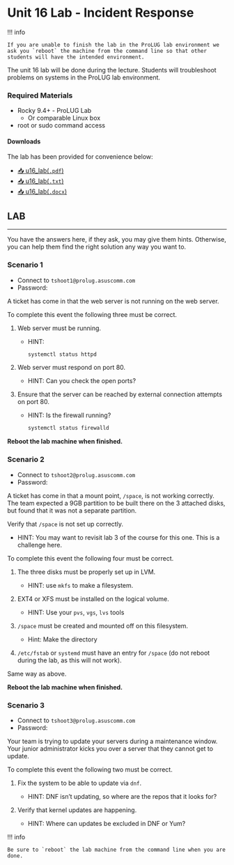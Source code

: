 # Unit 16 Lab - Incident Response

!!! info

    If you are unable to finish the lab in the ProLUG lab environment we ask you `reboot` the machine from the command line so that other students will have the intended environment.

The unit 16 lab will be done during the lecture. Students will troubleshoot problems
on systems in the ProLUG lab environment.


### Required Materials

- Rocky 9.4+ - ProLUG Lab
  - Or comparable Linux box
- root or sudo command access

#### Downloads

The lab has been provided for convenience below:

- <a href="../../assets/lac/downloads/u16/u16_lab.pdf" target="_blank" download>📥 u16_lab(`.pdf`)</a>
- <a href="../../assets/lac/downloads/u16/u16_lab.txt" target="_blank" download>📥 u16_lab(`.txt`)</a>
- <a href="../../assets/lac/downloads/u16/u16_lab.docx" target="_blank" download>📥 u16_lab(`.docx`)</a>

## LAB

---

You have the answers here, if they ask, you may give them hints. Otherwise, you can help them find the
right solution any way you want to.

### Scenario 1

- Connect to `tshoot1@prolug.asuscomm.com`
- Password:

A ticket has come in that the web server is not running on the web server.

To complete this event the following three must be correct.

1. Web server must be running.

   - HINT:
     ```bash
     systemctl status httpd
     ```

<!-- - Answer: -->
<!--   ```bash -->
<!--   systemctl enable --now httpd # or some variation of that must have been run -->
<!--   ``` -->

2. Web server must respond on port 80.

   - HINT: Can you check the open ports?

<!-- - Answer: -->
<!--   ```bash -->
<!--   ss -ntulp  # Will show port 80 -->
<!--   ``` -->
<!-- The server is currently set on `8087` and needs to be fixed in `/etc/httpd/conf/http.conf`. -->
<!-- The "Listen 8087" line must be changed to "Listen 80" and the service restarted `systemctl restart httpd`. -->

3. Ensure that the server can be reached by external connection attempts on port 80.

   - HINT: Is the firewall running?
     ```bash
     systemctl status firewalld
     ```

<!-- - Answer: Easiest is to turn off the firewall. -->
<!--   ```bash -->
<!--   systemctl stop firewalld. -->
<!--   ``` -->
<!--   - If they want to open the port, they can do that too. -->

<div class="warning">
<b>Reboot the lab machine when finished.</b>
</div>

### Scenario 2

- Connect to `tshoot2@prolug.asuscomm.com`
- Password:

A ticket has come in that a mount point, `/space`, is not working correctly. The team expected a
9GB partition to be built there on the 3 attached disks, but found that it was not a separate
partition.

Verify that `/space` is not set up correctly.

- HINT: You may want to revisit lab 3 of the course for this one. This is a challenge here.

To complete this event the following four must be correct.

1. The three disks must be properly set up in LVM.

   - HINT: use `mkfs` to make a filesystem.

<!-- - Answer: -->
<!--   - First identify all disks: `fdisk -l | grep -i xvd`. Then `pvcreate /dev/xvd<whatever>`. -->
<!--   - Then `vgcreate space /dev/xvd<disk1> /dev/xvd<disk2> /dev/xvd<disk3>`. -->
<!--   - Then `lvcreate -n space -l +100%FREE space_vg` -->

2. EXT4 or XFS must be installed on the logical volume.

   - HINT: Use your `pvs`, `vgs`, `lvs` tools

<!-- - Answer: -->
<!--   ```bash -->
<!--   mkfs.ext4 /dev/mapper/<name of logical volume> -->
<!--   ``` -->

3. `/space` must be created and mounted off on this filesystem.

   - Hint: Make the directory

<!-- - Answer: -->
<!--   ```bash -->
<!--   mkdir /space -->
<!--   vi /etc/fstab -->
<!--   ``` -->
<!--   Add an entry like this: -->
<!--   ```plaintxt -->
<!--   /dev/mapper/<name of logical volume> /space <NFS or XFS> defaults 1 2 -->
<!--   ``` -->

4. `/etc/fstab` or `systemd` must have an entry for `/space` (do not reboot during
   the lab, as this will not work).

Same way as above.

<div class="warning">
<b>Reboot the lab machine when finished.</b>
</div>

### Scenario 3

- Connect to `tshoot3@prolug.asuscomm.com`
- Password:

Your team is trying to update your servers during a maintenance window. Your junior
administrator kicks you over a server that they cannot get to update.

To complete this event the following two must be correct.

1. Fix the system to be able to update via `dnf`.

   - HINT: DNF isn’t updating, so where are the repos that it looks for?

<!-- - Answer: -->
<!--   ```bash -->
<!--   vi /etc/yum.repos.d/rocky.repo -->
<!--   ``` -->
<!--   Look for `enabled=0`. This needs to be changed back to `1`. -->
<!--     * If you need a reference, the original is over in `/etc/yum.repos.d/rocky.repo.orig`. -->
<!--       The EPEL repo is busted the same way, as it needs to be enabled. -->

2. Verify that kernel updates are happening.

   - HINT: Where can updates be excluded in DNF or Yum?

<!-- - Answer: You need to comment out the line in `/etc/yum.conf` about `"exclude=kernel*"` because -->
<!--   this is stopping any kernel updates from happening. -->

!!! info

    Be sure to `reboot` the lab machine from the command line when you are done.
